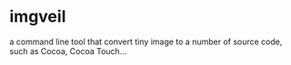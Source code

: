 imgveil
=======

a command line tool that convert tiny image to a number of source code, such as Cocoa, Cocoa Touch...